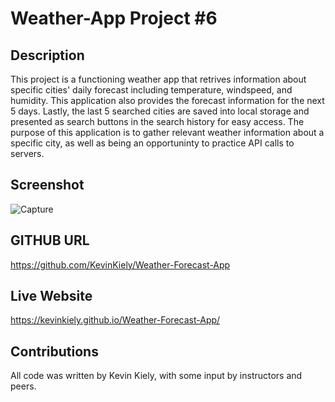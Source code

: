 # Weather-App Project #6

## Description
This project is a functioning weather app that retrives information about specific cities' daily forecast including temperature, windspeed, and humidity. This application also provides the forecast information for the next 5 days. Lastly, the last 5 searched cities are saved into local storage and presented as search buttons in the search history for easy access. The purpose of this application is to gather relevant weather information about a specific city, as well as being an opportuninty to practice API calls to servers.

## Screenshot
![Capture](https://github.com/KevinKiely/Weather-Forecast-App/assets/153389427/fc3b0514-6e29-4977-ad51-3c12e5221308)


## GITHUB URL
https://github.com/KevinKiely/Weather-Forecast-App

## Live Website
https://kevinkiely.github.io/Weather-Forecast-App/

## Contributions
All code was written by Kevin Kiely, with some input by instructors and peers. 

